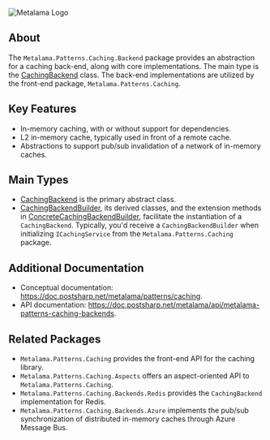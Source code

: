 ![Metalama Logo](https://raw.githubusercontent.com/postsharp/Metalama/master/images/metalama-by-postsharp.svg)

## About

The `Metalama.Patterns.Caching.Backend` package provides an abstraction for a caching back-end, along with core implementations. The main type is the [CachingBackend](https://doc.postsharp.net/metalama/api/metalama-patterns-caching-backends-cachingbackend) class. The back-end implementations are utilized by the front-end package, `Metalama.Patterns.Caching`.

## Key Features

* In-memory caching, with or without support for dependencies.
* L2 in-memory cache, typically used in front of a remote cache.
* Abstractions to support pub/sub invalidation of a network of in-memory caches.

## Main Types

* [CachingBackend](https://doc.postsharp.net/metalama/api/metalama-patterns-caching-backends-cachingbackend) is the primary abstract class.
* [CachingBackendBuilder](https://doc.postsharp.net/metalama/api/metalama-patterns-caching-building-cachingbackendbuilder), its derived classes, and the extension methods in [ConcreteCachingBackendBuilder](https://doc.postsharp.net/metalama/api/metalama-patterns-caching-building-cachingbackendfactory), facilitate the instantiation of a `CachingBackend`. Typically, you'd receive a `CachingBackendBuilder` when initializing `ICachingService` from the `Metalama.Patterns.Caching` package.

## Additional Documentation

* Conceptual documentation: https://doc.postsharp.net/metalama/patterns/caching.
* API documentation: https://doc.postsharp.net/metalama/api/metalama-patterns-caching-backends.

## Related Packages

* `Metalama.Patterns.Caching` provides the front-end API for the caching library.
* `Metalama.Patterns.Caching.Aspects` offers an aspect-oriented API to `Metalama.Patterns.Caching`.
* `Metalama.Patterns.Caching.Backends.Redis` provides the `CachingBackend` implementation for Redis.
* `Metalama.Patterns.Caching.Backends.Azure` implements the pub/sub synchronization of distributed in-memory caches through Azure Message Bus.
